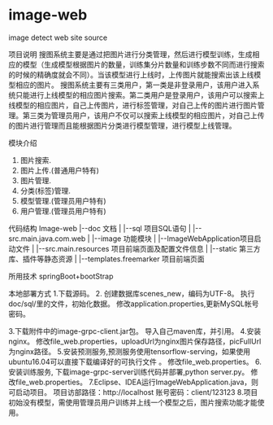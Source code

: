 # image-web

image detect web site source

项目说明
  搜图系统主要是通过把图片进行分类管理，然后进行模型训练，生成相应的模型（生成模型根据图片的数量，训练集分片数量和训练步数不同而进行搜索的时候的精确度就会不同）。当该模型进行上线时，上传图片就能搜索出该上线模型相应的图片。
搜图系统主要有三类用户，第一类是非登录用户，该用户进入系统只能进行上线模型的相应图片搜索。第二类用户是登录用户，该用户可以搜索上线模型的相应图片，自己上传图片，进行标签管理，对自己上传的图片进行图片管理。第三类为管理员用户，该用户不仅可以搜索上线模型的相应图片，对自己上传的图片进行管理而且能根据图片分类进行模型管理，进行模型上线管理。

模块介绍
1.	图片搜索.
2.	图片上传.(普通用户特有)
3.	图片管理.
4.	分类(标签)管理.
5.	模型管理.(管理员用户特有)
6.	用户管理.(管理员用户特有)

代码结构
Image-web
|--doc 文档
|   |--sql 项目SQL语句
|
|--src.main.java.com.web
|   |--image 功能模块
|   |--ImageWebApplication项目启动文件
|
|--src.main.resources 项目前端页面及配置文件信息
|   |--static 第三方库、插件等静态资源
|   |--templates.freemarker 项目前端页面

所用技术
springBoot+bootStrap

本地部署方式
1.下载源码。
2. 创建数据库scenes_new，编码为UTF-8。
    执行doc/sql/里的文件，初始化数据。
    修改application.properties,更新MySQL帐号密码。

3.下载附件中的image-grpc-client.jar包。
  导入自己maven库，并引用。
4.安装nginx。
  修改file_web.properties，uploadUrl为nginx图片保存路径，picFullUrl为nginx路径。
5.安装预测服务,预测服务使用tensorflow-serving，如果使用ubuntu16.04可以直接下载编译好的可执行文件     。
   修改file_web.properties。
6.安装训练服务, 下载image-grpc-server训练代码并部署,python server.py。
   修改file_web.properties。
7.Eclipse、IDEA运行ImageWebApplication.java，则可启动项目。
   项目访部路径：http://localhost
   账号密码：client/123123
8.项目初始没有模型，需使用管理员用户训练并上线一个模型之后，图片搜索功能才能使用。
